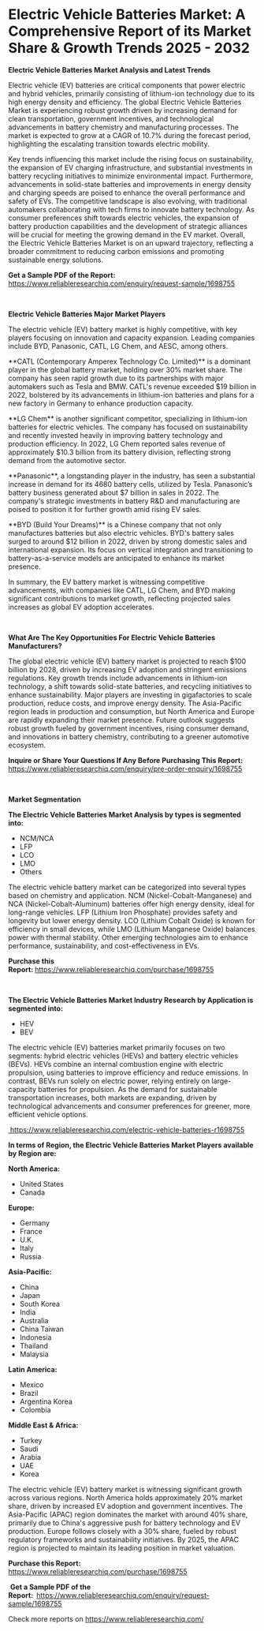<p><h1>Electric Vehicle Batteries Market: A Comprehensive Report of its Market Share & Growth Trends 2025 - 2032</h1></p><p><strong>Electric Vehicle Batteries Market Analysis and Latest Trends</strong></p>
<p><p>Electric vehicle (EV) batteries are critical components that power electric and hybrid vehicles, primarily consisting of lithium-ion technology due to its high energy density and efficiency. The global Electric Vehicle Batteries Market is experiencing robust growth driven by increasing demand for clean transportation, government incentives, and technological advancements in battery chemistry and manufacturing processes. The market is expected to grow at a CAGR of 10.7% during the forecast period, highlighting the escalating transition towards electric mobility.</p><p>Key trends influencing this market include the rising focus on sustainability, the expansion of EV charging infrastructure, and substantial investments in battery recycling initiatives to minimize environmental impact. Furthermore, advancements in solid-state batteries and improvements in energy density and charging speeds are poised to enhance the overall performance and safety of EVs. The competitive landscape is also evolving, with traditional automakers collaborating with tech firms to innovate battery technology. As consumer preferences shift towards electric vehicles, the expansion of battery production capabilities and the development of strategic alliances will be crucial for meeting the growing demand in the EV market. Overall, the Electric Vehicle Batteries Market is on an upward trajectory, reflecting a broader commitment to reducing carbon emissions and promoting sustainable energy solutions.</p></p>
<p><strong>Get a Sample PDF of the Report:&nbsp;</strong> <a href="https://www.reliableresearchiq.com/enquiry/request-sample/1698755?utm_campaign=1082&utm_medium=2&utm_source=Github&utm_content=ia&utm_term=09012025&utm_id=electric-vehicle-batteries">https://www.reliableresearchiq.com/enquiry/request-sample/1698755</a></p>
<p>&nbsp;</p>
<p><strong>Electric Vehicle Batteries Major Market Players</strong></p>
<p><p>The electric vehicle (EV) battery market is highly competitive, with key players focusing on innovation and capacity expansion. Leading companies include BYD, Panasonic, CATL, LG Chem, and AESC, among others.</p><p>**CATL (Contemporary Amperex Technology Co. Limited)** is a dominant player in the global battery market, holding over 30% market share. The company has seen rapid growth due to its partnerships with major automakers such as Tesla and BMW. CATL's revenue exceeded $19 billion in 2022, bolstered by its advancements in lithium-ion batteries and plans for a new factory in Germany to enhance production capacity.</p><p>**LG Chem** is another significant competitor, specializing in lithium-ion batteries for electric vehicles. The company has focused on sustainability and recently invested heavily in improving battery technology and production efficiency. In 2022, LG Chem reported sales revenue of approximately $10.3 billion from its battery division, reflecting strong demand from the automotive sector.</p><p>**Panasonic**, a longstanding player in the industry, has seen a substantial increase in demand for its 4680 battery cells, utilized by Tesla. Panasonic’s battery business generated about $7 billion in sales in 2022. The company's strategic investments in battery R&D and manufacturing are poised to position it for further growth amid rising EV sales.</p><p>**BYD (Build Your Dreams)** is a Chinese company that not only manufactures batteries but also electric vehicles. BYD's battery sales surged to around $12 billion in 2022, driven by strong domestic sales and international expansion. Its focus on vertical integration and transitioning to battery-as-a-service models are anticipated to enhance its market presence.</p><p>In summary, the EV battery market is witnessing competitive advancements, with companies like CATL, LG Chem, and BYD making significant contributions to market growth, reflecting projected sales increases as global EV adoption accelerates.</p></p>
<p>&nbsp;</p>
<p><strong>What Are The Key Opportunities For Electric Vehicle Batteries Manufacturers?</strong></p>
<p><p>The global electric vehicle (EV) battery market is projected to reach $100 billion by 2028, driven by increasing EV adoption and stringent emissions regulations. Key growth trends include advancements in lithium-ion technology, a shift towards solid-state batteries, and recycling initiatives to enhance sustainability. Major players are investing in gigafactories to scale production, reduce costs, and improve energy density. The Asia-Pacific region leads in production and consumption, but North America and Europe are rapidly expanding their market presence. Future outlook suggests robust growth fueled by government incentives, rising consumer demand, and innovations in battery chemistry, contributing to a greener automotive ecosystem.</p></p>
<p><strong>Inquire or Share Your Questions If Any Before Purchasing This Report:</strong> <a href="https://www.reliableresearchiq.com/enquiry/pre-order-enquiry/1698755?utm_campaign=1082&utm_medium=2&utm_source=Github&utm_content=ia&utm_term=09012025&utm_id=electric-vehicle-batteries">https://www.reliableresearchiq.com/enquiry/pre-order-enquiry/1698755</a></p>
<p>&nbsp;</p>
<p><strong>Market Segmentation</strong></p>
<p><strong>The Electric Vehicle Batteries Market Analysis by types is segmented into:</strong></p>
<p><ul><li>NCM/NCA</li><li>LFP</li><li>LCO</li><li>LMO</li><li>Others</li></ul></p>
<p><p>The electric vehicle battery market can be categorized into several types based on chemistry and application. NCM (Nickel-Cobalt-Manganese) and NCA (Nickel-Cobalt-Aluminum) batteries offer high energy density, ideal for long-range vehicles. LFP (Lithium Iron Phosphate) provides safety and longevity but lower energy density. LCO (Lithium Cobalt Oxide) is known for efficiency in small devices, while LMO (Lithium Manganese Oxide) balances power with thermal stability. Other emerging technologies aim to enhance performance, sustainability, and cost-effectiveness in EVs.</p></p>
<p><strong>Purchase this Report:&nbsp;</strong><a href="https://www.reliableresearchiq.com/purchase/1698755?utm_campaign=1082&utm_medium=2&utm_source=Github&utm_content=ia&utm_term=09012025&utm_id=electric-vehicle-batteries">https://www.reliableresearchiq.com/purchase/1698755</a></p>
<p>&nbsp;</p>
<p><strong>The Electric Vehicle Batteries Market Industry Research by Application is segmented into:</strong></p>
<p><ul><li>HEV</li><li>BEV</li></ul></p>
<p><p>The electric vehicle (EV) batteries market primarily focuses on two segments: hybrid electric vehicles (HEVs) and battery electric vehicles (BEVs). HEVs combine an internal combustion engine with electric propulsion, using batteries to improve efficiency and reduce emissions. In contrast, BEVs run solely on electric power, relying entirely on large-capacity batteries for propulsion. As the demand for sustainable transportation increases, both markets are expanding, driven by technological advancements and consumer preferences for greener, more efficient vehicle options.</p></p>
<p><a href="https://www.reliableresearchiq.com/electric-vehicle-batteries-r1698755?utm_campaign=1082&utm_medium=2&utm_source=Github&utm_content=ia&utm_term=09012025&utm_id=electric-vehicle-batteries">&nbsp;https://www.reliableresearchiq.com/electric-vehicle-batteries-r1698755</a></p>
<p><strong>In terms of Region, the Electric Vehicle Batteries Market Players available by Region are:</strong></p>
<p>
    <p> <strong> North America: </strong>
        <ul>
            <li>United States</li>
            <li>Canada</li>
        </ul>
        </p> 
    <p> <strong> Europe: </strong>
        <ul>
            <li>Germany</li>
            <li>France</li>
            <li>U.K.</li>
            <li>Italy</li>
            <li>Russia</li>
        </ul>
        </p> 
    <p> <strong> Asia-Pacific: </strong>
        <ul>
            <li>China</li>
            <li>Japan</li>
            <li>South Korea</li>
            <li>India</li>
            <li>Australia</li>
            <li>China Taiwan</li>
            <li>Indonesia</li>
            <li>Thailand</li>
            <li>Malaysia</li>
        </ul>
        </p> 
    <p> <strong> Latin America: </strong>
        <ul>
            <li>Mexico</li>
            <li>Brazil</li>
            <li>Argentina Korea</li>
            <li>Colombia</li>
        </ul>
        </p> 
    <p> <strong> Middle East & Africa: </strong>
        <ul>
            <li>Turkey</li>
            <li>Saudi</li>
            <li>Arabia</li>
            <li>UAE</li>
            <li>Korea</li>
        </ul>
    </p>
    </p>
<p><p>The electric vehicle (EV) battery market is witnessing significant growth across various regions. North America holds approximately 20% market share, driven by increased EV adoption and government incentives. The Asia-Pacific (APAC) region dominates the market with around 40% share, primarily due to China's aggressive push for battery technology and EV production. Europe follows closely with a 30% share, fueled by robust regulatory frameworks and sustainability initiatives. By 2025, the APAC region is projected to maintain its leading position in market valuation.</p></p>
<p><strong>Purchase this Report: </strong><a href="https://www.reliableresearchiq.com/purchase/1698755?utm_campaign=1082&utm_medium=2&utm_source=Github&utm_content=ia&utm_term=09012025&utm_id=electric-vehicle-batteries">https://www.reliableresearchiq.com/purchase/1698755</a></p>
<p>&nbsp;<strong>Get a Sample PDF of the Report:&nbsp;&nbsp;</strong><a href="https://www.reliableresearchiq.com/enquiry/request-sample/1698755?utm_campaign=1082&utm_medium=2&utm_source=Github&utm_content=ia&utm_term=09012025&utm_id=electric-vehicle-batteries">https://www.reliableresearchiq.com/enquiry/request-sample/1698755</a></p>
<p><strong></strong></p>
<p>Check more reports on <a href="https://www.reliableresearchiq.com/?utm_campaign=1082&utm_medium=2&utm_source=Github&utm_content=ia&utm_term=09012025&utm_id=electric-vehicle-batteries">https://www.reliableresearchiq.com/</a></p>
